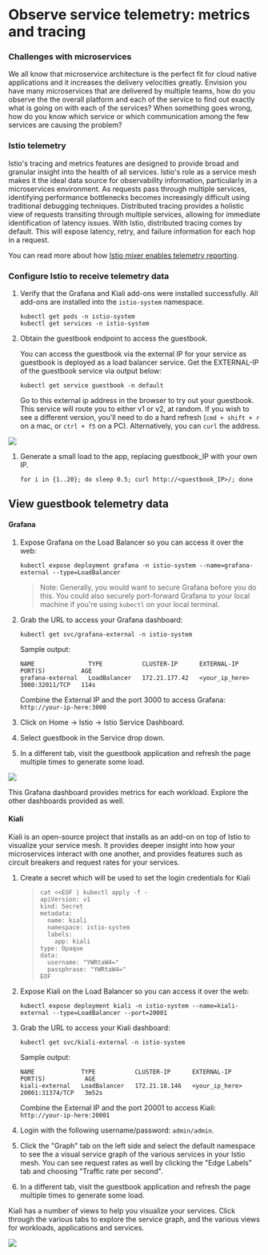 # Observe service telemetry: metrics and tracing

### Challenges with microservices

We all know that microservice architecture is the perfect fit for cloud native applications and it increases the delivery velocities greatly. Envision you have many microservices that are delivered by multiple teams, how do you observe the the overall platform and each of the service to find out exactly what is going on with each of the services?  When something goes wrong, how do you know which service or which communication among the few services are causing the problem?

### Istio telemetry

Istio's tracing and metrics features are designed to provide broad and granular insight into the health of all services. Istio's role as a service mesh makes it the ideal data source for observability information, particularly in a microservices environment. As requests pass through multiple services, identifying performance bottlenecks becomes increasingly difficult using traditional debugging techniques. Distributed tracing provides a holistic view of requests transiting through multiple services, allowing for immediate identification of latency issues. With Istio, distributed tracing comes by default. This will expose latency, retry, and failure information for each hop in a request.

You can read more about how [Istio mixer enables telemetry reporting](https://istio.io/docs/concepts/policy-and-control/mixer.html).

### Configure Istio to receive telemetry data

1. Verify that the Grafana and Kiali add-ons were installed successfully. All add-ons are installed into the `istio-system` namespace.

    ```shell
    kubectl get pods -n istio-system
    kubectl get services -n istio-system
    ```

3. Obtain the guestbook endpoint to access the guestbook.

    You can access the guestbook via the external IP for your service as guestbook is deployed as a load balancer service. Get the EXTERNAL-IP of the guestbook service via output below:

    ```shell
    kubectl get service guestbook -n default
    ```

    Go to this external ip address in the browser to try out your guestbook. This service will route you to either v1 or v2, at random. If you wish to see a different version, you'll need to do a hard refresh (`cmd + shift + r` on a mac, or `ctrl + f5` on a PC). Alternatively, you can `curl` the address.

![](../README_images/guestbook1.png)

1. Generate a small load to the app, replacing guestbook_IP with your own IP.

    ```shell
    for i in {1..20}; do sleep 0.5; curl http://<guestbook_IP>/; done
    ```

## View guestbook telemetry data


#### Grafana

1. Expose Grafana on the Load Balancer so you can access it over the web:

    ```shell
    kubectl expose deployment grafana -n istio-system --name=grafana-external --type=LoadBalancer
    ```
    > Note: Generally, you would want to secure Grafana before you do this. You could also securely port-forward Grafana to your local machine if you're using `kubectl` on your local terminal.

2. Grab the URL to access your Grafana dashboard:

    ```shell
    kubectl get svc/grafana-external -n istio-system
    ```

    Sample output:
    ```
    NAME               TYPE           CLUSTER-IP      EXTERNAL-IP     PORT(S)          AGE
    grafana-external   LoadBalancer   172.21.177.42   <your_ip_here>  3000:32011/TCP   114s
    ```

    Combine the External IP and the port 3000 to access Grafana: `http://your-ip-here:3000`

3. Click on Home -> Istio -> Istio Service Dashboard.
4. Select guestbook in the Service drop down.
5. In a different tab, visit the guestbook application and refresh the page multiple times to generate some load.

![](../README_images/grafana.png)

This Grafana dashboard provides metrics for each workload. Explore the other dashboards provided as well.

<!-- #### Prometheus

1. Expose Prometheus on the Load Balancer so you can access it over the web:

    ```shell
    kubectl expose deployment prometheus -n istio-system --name=prometheus-external --type=LoadBalancer
    ```

2. Grab the URL to access your Prometheus dashboard:

    ```shell
    kubectl get svc/prometheus-external -n istio-system
    ```

    Sample output:
    ```
    NAME                  TYPE           CLUSTER-IP      EXTERNAL-IP     PORT(S)          AGE
    prometheus-external   LoadBalancer   172.21.177.42   <your_ip_here>  9090:32357/TCP   8s
    ```

    Combine the External IP and the port 9090 to access Prometheus: `http://your-ip-here:3000`

3. Click on the web preview icon and select port 8083, and in the “Expression” input box, enter: `istio_request_bytes_count`. Click Execute.
4. Then try another query: `istio_requests_total{destination_service="guestbook.default.svc.cluster.local", destination_version="2.0"}`

![](../README_images/prometheus.jpg)

5. Explore the Graph tab as well.
6. Use Ctrl-C to exit the port-foward when you are done. -->

#### Kiali

Kiali is an open-source project that installs as an add-on on top of Istio to visualize your service mesh. It provides deeper insight into how your microservices interact with one another, and provides features such as circuit breakers and request rates for your services.


1. Create a secret which will be used to set the login credentials for Kiali

    > ```shell
    > cat <<EOF | kubectl apply -f -
    > apiVersion: v1
    > kind: Secret
    > metadata:
    >   name: kiali
    >   namespace: istio-system
    >   labels:
    >     app: kiali
    > type: Opaque
    > data:
    >   username: "YWRtaW4="
    >   passphrase: "YWRtaW4="
    > EOF
    > ```

1. Expose Kiali on the Load Balancer so you can access it over the web:

    ```shell
    kubectl expose deployment kiali -n istio-system --name=kiali-external --type=LoadBalancer --port=20001
    ```

2. Grab the URL to access your Kiali dashboard:

    ```shell
    kubectl get svc/kiali-external -n istio-system
    ```

    Sample output:
    ```
    NAME             TYPE           CLUSTER-IP      EXTERNAL-IP     PORT(S)           AGE
    kiali-external   LoadBalancer   172.21.18.146   <your_ip_here>  20001:31374/TCP   3m52s
    ```

    Combine the External IP and the port 20001 to access Kiali: `http://your-ip-here:20001`

3. Login with the following username/password: `admin/admin`.
4. Click the "Graph" tab on the left side and select the default namespace to see the a visual service graph of the various services in your Istio mesh. You can see request rates as well by clicking the "Edge Labels" tab and choosing "Traffic rate per second".
5. In a different tab, visit the guestbook application and refresh the page multiple times to generate some load.

Kiali has a number of views to help you visualize your services. Click through the various tabs to explore the service graph, and the various views for workloads, applications and services.

![](../README_images/kiali.png) 
